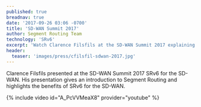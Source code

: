 ```yaml
---
published: true
breadnav: true
date: '2017-09-26 03:06 -0700'
title: 'SD-WAN Summit 2017'
author: Segment Routing Team
technology: 'SRv6'
excerpt: 'Watch Clarence Filsfils at the SD-WAN Summit 2017 explaining the benefits of SRv6 for the SD-WAN!'
header:
  teaser: 'images/press/cfilsfil-sdwan-2017.jpg'
---    
```

Clarence Filsfils presented at the SD-WAN Summit 2017 SRv6 for the SD-WAN. His presentation gives an introduction to Segment Routing and highlights the benefits of SRv6 for the SD-WAN. 
       
{% include video id="A_PcVVMeaX8" provider="youtube" %}
